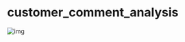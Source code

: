 # customer_comment_analysis

![img](https://github.com/user-attachments/assets/07cdc6c5-b96e-4cdc-a3ed-5634e4b25796)
